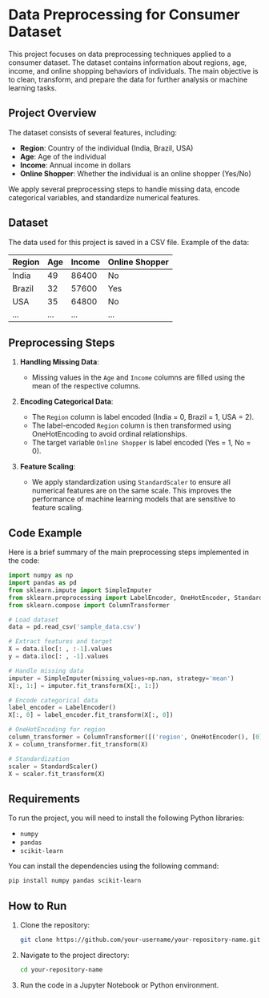 # Data Preprocessing for Consumer Dataset

This project focuses on data preprocessing techniques applied to a consumer dataset. The dataset contains information about regions, age, income, and online shopping behaviors of individuals. The main objective is to clean, transform, and prepare the data for further analysis or machine learning tasks.

## Project Overview

The dataset consists of several features, including:

- **Region**: Country of the individual (India, Brazil, USA)
- **Age**: Age of the individual
- **Income**: Annual income in dollars
- **Online Shopper**: Whether the individual is an online shopper (Yes/No)

We apply several preprocessing steps to handle missing data, encode categorical variables, and standardize numerical features.

## Dataset

The data used for this project is saved in a CSV file. Example of the data:

| Region | Age | Income | Online Shopper |
| ------ | --- | ------ | -------------- |
| India  | 49  | 86400  | No             |
| Brazil | 32  | 57600  | Yes            |
| USA    | 35  | 64800  | No             |
| ...    | ... | ...    | ...            |

## Preprocessing Steps

1. **Handling Missing Data**:
   - Missing values in the `Age` and `Income` columns are filled using the mean of the respective columns.
2. **Encoding Categorical Data**:

   - The `Region` column is label encoded (India = 0, Brazil = 1, USA = 2).
   - The label-encoded `Region` column is then transformed using OneHotEncoding to avoid ordinal relationships.
   - The target variable `Online Shopper` is label encoded (Yes = 1, No = 0).

3. **Feature Scaling**:
   - We apply standardization using `StandardScaler` to ensure all numerical features are on the same scale. This improves the performance of machine learning models that are sensitive to feature scaling.

## Code Example

Here is a brief summary of the main preprocessing steps implemented in the code:

```python
import numpy as np
import pandas as pd
from sklearn.impute import SimpleImputer
from sklearn.preprocessing import LabelEncoder, OneHotEncoder, StandardScaler
from sklearn.compose import ColumnTransformer

# Load dataset
data = pd.read_csv('sample_data.csv')

# Extract features and target
X = data.iloc[: , :-1].values
y = data.iloc[: , -1].values

# Handle missing data
imputer = SimpleImputer(missing_values=np.nan, strategy='mean')
X[:, 1:] = imputer.fit_transform(X[:, 1:])

# Encode categorical data
label_encoder = LabelEncoder()
X[:, 0] = label_encoder.fit_transform(X[:, 0])

# OneHotEncoding for region
column_transformer = ColumnTransformer([('region', OneHotEncoder(), [0])], remainder='passthrough')
X = column_transformer.fit_transform(X)

# Standardization
scaler = StandardScaler()
X = scaler.fit_transform(X)
```

## Requirements

To run the project, you will need to install the following Python libraries:

- `numpy`
- `pandas`
- `scikit-learn`

You can install the dependencies using the following command:

```bash
pip install numpy pandas scikit-learn
```

## How to Run

1. Clone the repository:

   ```bash
   git clone https://github.com/your-username/your-repository-name.git
   ```

2. Navigate to the project directory:

   ```bash
   cd your-repository-name
   ```

3. Run the code in a Jupyter Notebook or Python environment.
